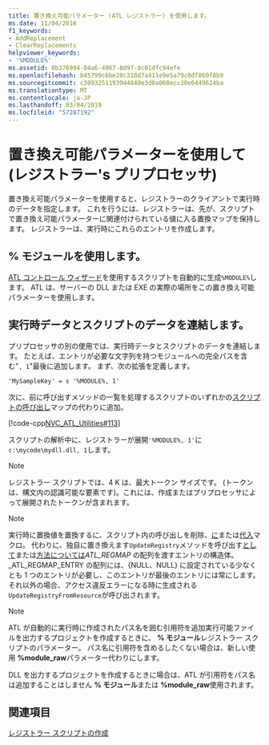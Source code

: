 ```yaml
---
title: 置き換え可能パラメーター (ATL レジストラー) を使用します。
ms.date: 11/04/2016
f1_keywords:
- AddReplacement
- ClearReplacements
helpviewer_keywords:
- '%MODULE%'
ms.assetid: 0b376994-84a6-4967-8d97-8c01dfc94efe
ms.openlocfilehash: b45799c6be20c318d7a411e9e5a79c0df860f8b9
ms.sourcegitcommit: c3093251193944840e3d0a068ecc30e6449624ba
ms.translationtype: MT
ms.contentlocale: ja-JP
ms.lasthandoff: 03/04/2019
ms.locfileid: "57287192"
---
```

# <a name="using-replaceable-parameters-the-registrar39s-preprocessor"></a>置き換え可能パラメーターを使用して (レジストラー&#39;s プリプロセッサ)

置き換え可能パラメーターを使用すると、レジストラーのクライアントで実行時のデータを指定します。 これを行うには、レジストラーは、先が、スクリプトで置き換え可能パラメーターに関連付けられている値に入る置換マップを保持します。 レジストラーは、実行時にこれらのエントリを作成します。

##  <a name="_atl_using_.25.module.25"></a> % モジュールを使用します。

[ATL コントロール ウィザード](../atl/reference/atl-control-wizard.md)を使用するスクリプトを自動的に生成`%MODULE%`します。 ATL は、サーバーの DLL または EXE の実際の場所をこの置き換え可能パラメーターを使用します。

## <a name="concatenating-run-time-data-with-script-data"></a>実行時データとスクリプトのデータを連結します。

プリプロセッサの別の使用では、実行時データとスクリプトのデータを連結します。 たとえば、エントリが必要な文字列を持つモジュールへの完全パスを含む"`, 1`"最後に追加します。 まず、次の拡張を定義します。

```
'MySampleKey' = s '%MODULE%, 1'
```

次に、前に呼び出すメソッドの一覧を処理するスクリプトのいずれかの[スクリプトの呼び出し](../atl/invoking-scripts.md)マップの代わりに追加。

[!code-cpp[NVC_ATL_Utilities#113](../atl/codesnippet/cpp/using-replaceable-parameters-the-registrar-s-preprocessor_1.cpp)]

スクリプトの解析中に、レジストラーが展開`'%MODULE%, 1'`に`c:\mycode\mydll.dll, 1`します。

> [!NOTE]
>  レジストラー スクリプトでは、4 K は、最大トークン サイズです。 (トークンは、構文内の認識可能な要素です)。これには、作成またはプリプロセッサによって展開されたトークンが含まれます。

> [!NOTE]
>  実行時に置換値を置換するに、スクリプト内の呼び出しを削除、[に](../atl/reference/registry-macros.md#declare_registry_resource)または[代入](../atl/reference/registry-macros.md#declare_registry_resourceid)マクロ。 代わりに、独自に置き換えます`UpdateRegistry`メソッドを呼び出す[として](../atl/reference/catlmodule-class.md#updateregistryfromresourced)または[方法については](../atl/reference/catlmodule-class.md#updateregistryfromresources)_ATL_REGMAP_ の配列を渡すエントリの構造体。 _ATL_REGMAP_ENTRY の配列には、{NULL、NULL} に設定されている少なくとも 1 つのエントリが必要し、このエントリが最後のエントリには常にします。 それ以外の場合、アクセス違反エラーになる時に生成される`UpdateRegistryFromResource`が呼び出されます。

> [!NOTE]
>  ATL が自動的に実行時に作成されたパス名を囲む引用符を追加実行可能ファイルを出力するプロジェクトを作成するときに、 **% モジュール**レジストラー スクリプトのパラメーター。 パス名に引用符を含めるしたくない場合は、新しい使用 **%module_raw**パラメーター代わりにします。
>
>  DLL を出力するプロジェクトを作成するときに場合は、ATL が引用符をパス名は追加することはしません **% モジュール**または **%module_raw**使用されます。

## <a name="see-also"></a>関連項目

[レジストラー スクリプトの作成](../atl/creating-registrar-scripts.md)
